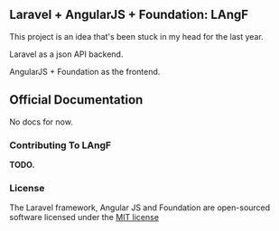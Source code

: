 ## Laravel + AngularJS + Foundation: LAngF

This project is an idea that's been stuck in my head for the last year.

Laravel as a json API backend.

AngularJS + Foundation as the frontend.


## Official Documentation

No docs for now.

### Contributing To LAngF

**TODO.**

### License

The Laravel framework, Angular JS and Foundation are open-sourced software licensed under the [MIT license](http://opensource.org/licenses/MIT)

